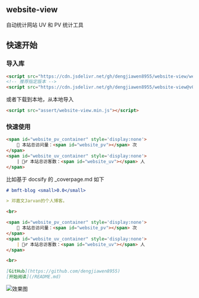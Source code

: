 ## website-view

自动统计网站 UV 和 PV 统计工具

## 快速开始


### 导入库

```html
<script src="https://cdn.jsdelivr.net/gh/dengjiawen8955/website-view/website-view.min.js"></script>
<!-- 推荐指定版本 -->
<script src="https://cdn.jsdelivr.net/gh/dengjiawen8955/website-view@v0.0.2/website-view.min.js"></script>
```

或者下载到本地，从本地导入

```html
<script src="assert/website-view.min.js"></script>
```

### 快速使用


```html
<span id="website_pv_container" style='display:none'>
    👀 本站总访问量：<span id="website_pv"></span> 次
</span>
<span id="website_uv_container" style='display:none'>
    | 🚴‍♂️ 本站总访客数：<span id="website_uv"></span> 人
</span>
```

比如基于 docsify 的 _coverpage.md 如下

```markdown
# bmft-blog <small>0.0</small>

> 邓嘉文Jarvan的个人博客。

<br>

<span id="website_pv_container" style='display:none'>
    👀 本站总访问量：<span id="website_pv"></span> 次
</span>
<span id="website_uv_container" style='display:none'>
    | 🚴‍♂️ 本站总访客数：<span id="website_uv"></span> 人
</span>

<br>

[GitHub](https://github.com/dengjiawen8955)
[开始阅读](/README.md)
```


![效果图](https://markdown-1304103443.cos.ap-guangzhou.myqcloud.com/2022-02-0420230306174022.png)
